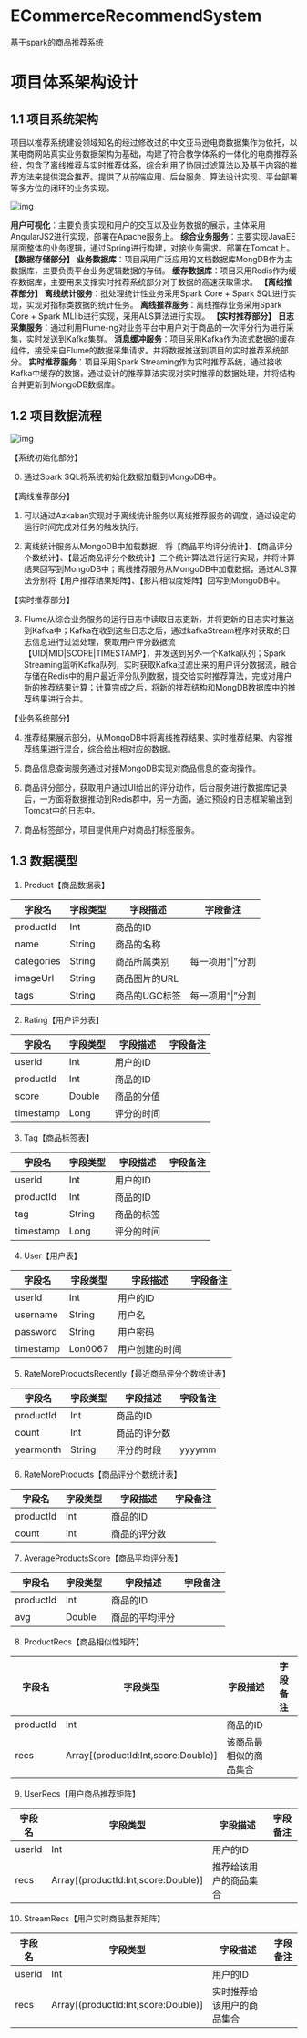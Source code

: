 # ECommerceRecommendSystem
基于spark的商品推荐系统

# 项目体系架构设计

## 1.1 项目系统架构

项目以推荐系统建设领域知名的经过修改过的中文亚马逊电商数据集作为依托，以某电商网站真实业务数据架构为基础，构建了符合教学体系的一体化的电商推荐系统，包含了离线推荐与实时推荐体系，综合利用了协同过滤算法以及基于内容的推荐方法来提供混合推荐。提供了从前端应用、后台服务、算法设计实现、平台部署等多方位的闭环的业务实现。

![img](file:///C:\Users\ZHANGR~1\AppData\Local\Temp\ksohtml9160\wps3.jpg) 

**用户可视化**：主要负责实现和用户的交互以及业务数据的展示，主体采用AngularJS2进行实现，部署在Apache服务上。
**综合业务服务**：主要实现JavaEE层面整体的业务逻辑，通过Spring进行构建，对接业务需求。部署在Tomcat上。
**【数据存储部分】**
**业务数据库**：项目采用广泛应用的文档数据库MongDB作为主数据库，主要负责平台业务逻辑数据的存储。
**缓存数据库**：项目采用Redis作为缓存数据库，主要用来支撑实时推荐系统部分对于数据的高速获取需求。
**【离线推荐部分】**
**离线统计服务**：批处理统计性业务采用Spark Core + Spark SQL进行实现，实现对指标类数据的统计任务。
**离线推荐服务**：离线推荐业务采用Spark Core + Spark MLlib进行实现，采用ALS算法进行实现。
**【实时推荐部分】**
**日志采集服务**：通过利用Flume-ng对业务平台中用户对于商品的一次评分行为进行采集，实时发送到Kafka集群。
**消息缓冲服务**：项目采用Kafka作为流式数据的缓存组件，接受来自Flume的数据采集请求。并将数据推送到项目的实时推荐系统部分。
**实时推荐服务**：项目采用Spark Streaming作为实时推荐系统，通过接收Kafka中缓存的数据，通过设计的推荐算法实现对实时推荐的数据处理，并将结构合并更新到MongoDB数据库。

## 1.2 项目数据流程

![img](file:///C:\Users\ZHANGR~1\AppData\Local\Temp\ksohtml9160\wps4.jpg) 

【系统初始化部分】

0. 通过Spark SQL将系统初始化数据加载到MongoDB中。

【离线推荐部分】

1. 可以通过Azkaban实现对于离线统计服务以离线推荐服务的调度，通过设定的运行时间完成对任务的触发执行。

2. 离线统计服务从MongoDB中加载数据，将【商品平均评分统计】、【商品评分个数统计】、【最近商品评分个数统计】三个统计算法进行运行实现，并将计算结果回写到MongoDB中；离线推荐服务从MongoDB中加载数据，通过ALS算法分别将【用户推荐结果矩阵】、【影片相似度矩阵】回写到MongoDB中。

【实时推荐部分】

3. Flume从综合业务服务的运行日志中读取日志更新，并将更新的日志实时推送到Kafka中；Kafka在收到这些日志之后，通过kafkaStream程序对获取的日志信息进行过滤处理，获取用户评分数据流【UID|MID|SCORE|TIMESTAMP】，并发送到另外一个Kafka队列；Spark Streaming监听Kafka队列，实时获取Kafka过滤出来的用户评分数据流，融合存储在Redis中的用户最近评分队列数据，提交给实时推荐算法，完成对用户新的推荐结果计算；计算完成之后，将新的推荐结构和MongDB数据库中的推荐结果进行合并。

【业务系统部分】

4. 推荐结果展示部分，从MongoDB中将离线推荐结果、实时推荐结果、内容推荐结果进行混合，综合给出相对应的数据。

5. 商品信息查询服务通过对接MongoDB实现对商品信息的查询操作。

6. 商品评分部分，获取用户通过UI给出的评分动作，后台服务进行数据库记录后，一方面将数据推动到Redis群中，另一方面，通过预设的日志框架输出到Tomcat中的日志中。

7. 商品标签部分，项目提供用户对商品打标签服务。

## 1.3 数据模型

1. Product【商品数据表】

| 字段名     | 字段类型 | 字段描述      | 字段备注         |
| ---------- | -------- | ------------- | ---------------- |
| productId  | Int      | 商品的ID      |                  |
| name       | String   | 商品的名称    |                  |
| categories | String   | 商品所属类别  | 每一项用“\|”分割 |
| imageUrl   | String   | 商品图片的URL |                  |
| tags       | String   | 商品的UGC标签 | 每一项用“\|”分割 |

 

2. Rating【用户评分表】

| 字段名    | 字段类型 | 字段描述   | 字段备注 |
| --------- | -------- | ---------- | -------- |
| userId    | Int      | 用户的ID   |          |
| productId | Int      | 商品的ID   |          |
| score     | Double   | 商品的分值 |          |
| timestamp | Long     | 评分的时间 |          |

 

3. Tag【商品标签表】

| 字段名    | 字段类型 | 字段描述   | 字段备注 |
| --------- | -------- | ---------- | -------- |
| userId    | Int      | 用户的ID   |          |
| productId | Int      | 商品的ID   |          |
| tag       | String   | 商品的标签 |          |
| timestamp | Long     | 评分的时间 |          |

 

 

4. User【用户表】

| 字段名    | 字段类型 | 字段描述       | 字段备注 |
| --------- | -------- | -------------- | -------- |
| userId    | Int      | 用户的ID       |          |
| username  | String   | 用户名         |          |
| password  | String   | 用户密码       |          |
| timestamp | Lon0067  | 用户创建的时间 |          |

 

5. RateMoreProductsRecently【最近商品评分个数统计表】

| 字段名    | 字段类型 | 字段描述     | 字段备注 |
| --------- | -------- | ------------ | -------- |
| productId | Int      | 商品的ID     |          |
| count     | Int      | 商品的评分数 |          |
| yearmonth | String   | 评分的时段   | yyyymm   |

 

6. RateMoreProducts【商品评分个数统计表】

| 字段名    | 字段类型 | 字段描述     | 字段备注 |
| --------- | -------- | ------------ | -------- |
| productId | Int      | 商品的ID     |          |
| count     | Int      | 商品的评分数 |          |

 

7. AverageProductsScore【商品平均评分表】

| 字段名    | 字段类型 | 字段描述       | 字段备注 |
| --------- | -------- | -------------- | -------- |
| productId | Int      | 商品的ID       |          |
| avg       | Double   | 商品的平均评分 |          |

 

8. ProductRecs【商品相似性矩阵】

| 字段名    | 字段类型                            | 字段描述               | 字段备注 |
| --------- | ----------------------------------- | ---------------------- | -------- |
| productId | Int                                 | 商品的ID               |          |
| recs      | Array[(productId:Int,score:Double)] | 该商品最相似的商品集合 |          |

 

9. UserRecs【用户商品推荐矩阵】

| 字段名 | 字段类型                            | 字段描述               | 字段备注 |
| ------ | ----------------------------------- | ---------------------- | -------- |
| userId | Int                                 | 用户的ID               |          |
| recs   | Array[(productId:Int,score:Double)] | 推荐给该用户的商品集合 |          |

 

10. StreamRecs【用户实时商品推荐矩阵】

| 字段名 | 字段类型                            | 字段描述                   | 字段备注 |
| ------ | ----------------------------------- | -------------------------- | -------- |
| userId | Int                                 | 用户的ID                   |          |
| recs   | Array[(productId:Int,score:Double)] | 实时推荐给该用户的商品集合 |          |